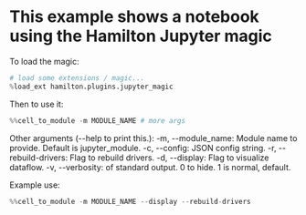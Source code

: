 # This example shows a notebook using the Hamilton Jupyter magic

To load the magic:
```python
# load some extensions / magic...
%load_ext hamilton.plugins.jupyter_magic
```

Then to use it:

```python
%%cell_to_module -m MODULE_NAME # more args
```
Other arguments (--help to print this.):
  -m, --module_name: Module name to provide. Default is jupyter_module.
  -c, --config: JSON config string.
  -r, --rebuild-drivers: Flag to rebuild drivers.
  -d, --display: Flag to visualize dataflow.
  -v, --verbosity: of standard output. 0 to hide. 1 is normal, default.

Example use:

```python
%%cell_to_module -m MODULE_NAME --display --rebuild-drivers
```
